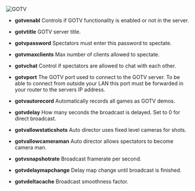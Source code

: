 ![GOTV](https://raw.githubusercontent.com/wiki/lenosisnickerboa/csgosl/pics/config-page-gotv.jpg)

* **gotvenabl** Controls if GOTV functionality is enabled or not in the server.
* **gotvtitle** GOTV server title.
* **gotvpassword** Spectators must enter this password to spectate.
* **gotvmaxclients** Max number of clients allowed to spectate.
* **gotvchat** Control if spectators are allowed to chat with each other.

* **gotvport** The GOTV port used to connect to the GOTV server. To be able to connect from outside your LAN this port must be forwarded in your router to the servers IP address.

* **gotvautorecord** Automatically records all games as GOTV demos.
* **gotvdelay** How many seconds the broadcast is delayed. Set to 0 for direct broadcast.
* **gotvallowstaticshots** Auto director uses fixed level cameras for shots.
* **gotvallowcameraman** Auto director allows spectators to become camera man.
* **gotvsnapshotrate** Broadcast framerate per second.

* **gotvdelaymapchange** Delay map change until broadcast is finished.
* **gotvdeltacache** Broadcast smoothness factor.